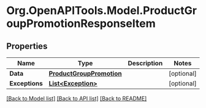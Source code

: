 # Org.OpenAPITools.Model.ProductGroupPromotionResponseItem

## Properties

Name | Type | Description | Notes
------------ | ------------- | ------------- | -------------
**Data** | [**ProductGroupPromotion**](ProductGroupPromotion.md) |  | [optional] 
**Exceptions** | [**List&lt;Exception&gt;**](Exception.md) |  | [optional] 

[[Back to Model list]](../README.md#documentation-for-models) [[Back to API list]](../README.md#documentation-for-api-endpoints) [[Back to README]](../README.md)

